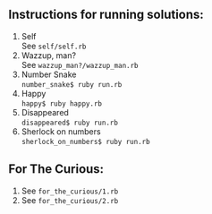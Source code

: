 ## Instructions for running solutions:

1. Self <br/>
See `self/self.rb`
2. Wazzup, man? <br/>
See `wazzup_man?/wazzup_man.rb`
3. Number Snake <br/>
`number_snake$ ruby run.rb`
4. Happy <br/>
`happy$ ruby happy.rb`
5. Disappeared <br/>
`disappeared$ ruby run.rb`
6. Sherlock on numbers <br/>
`sherlock_on_numbers$ ruby run.rb`

## For The Curious:

1. See `for_the_curious/1.rb`
2. See `for_the_curious/2.rb`
